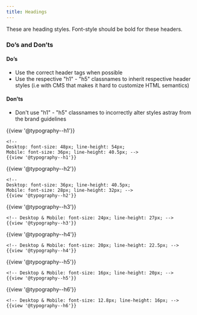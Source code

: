 ```yaml
---
title: Headings
---
```

These are heading styles. Font-style should be bold for these headers.

### **Do’s and Don’ts**

#### **Do’s**

* Use the correct header tags when possible
* Use the respective "h1" - "h5" classnames to inherit respective header styles (i.e with CMS that makes it hard to customize HTML semantics)

#### **Don’ts**

* Don't use "h1" - "h5" classnames to incorrectly alter styles astray from the brand guidelines

{{view '@typography--h1'}}
```
<!--
Desktop: font-size: 48px; line-height: 54px;
Mobile: font-size: 36px; line-height: 40.5px; -->
{{view '@typography--h1'}}
```

{{view '@typography--h2'}}
```
<!--
Desktop: font-size: 36px; line-height: 40.5px;
Mobile: font-size: 28px; line-height: 32px; -->
{{view '@typography--h2'}}
```

{{view '@typography--h3'}}
```
<!-- Desktop & Mobile: font-size: 24px; line-height: 27px; -->
{{view '@typography--h3'}}
```

{{view '@typography--h4'}}
```
<!-- Desktop & Mobile: font-size: 20px; line-height: 22.5px; -->
{{view '@typography--h4'}}
```

{{view '@typography--h5'}}
```
<!-- Desktop & Mobile: font-size: 16px; line-height: 20px; -->
{{view '@typography--h5'}}
```

{{view '@typography--h6'}}
```
<!-- Desktop & Mobile: font-size: 12.8px; line-height: 16px; -->
{{view '@typography--h6'}}
```
